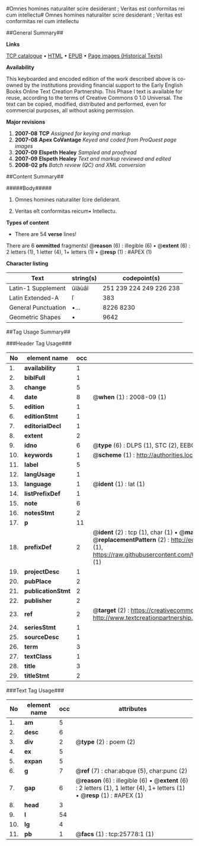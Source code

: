 #Omnes homines naturaliter scire desiderant ; Veritas est conformitas rei cum intellectu#
Omnes homines naturaliter scire desiderant ; Veritas est conformitas rei cum intellectu

##General Summary##

**Links**

[TCP catalogue](http://www.ota.ox.ac.uk/tcp/)  • 
[HTML](http://tei.it.ox.ac.uk/tcp/Texts-HTML/free/A17/A17765.html)  • 
[EPUB](http://tei.it.ox.ac.uk/tcp/Texts-EPUB/free/A17/A17765.epub) • 
[Page images (Historical Texts)](https://data.historicaltexts.jisc.ac.uk/view?pubId=eebo-22834045e&pageId=eebo-22834045e-25778-1)

**Availability**

This keyboarded and encoded edition of the
	       work described above is co-owned by the institutions
	       providing financial support to the Early English Books
	       Online Text Creation Partnership. This Phase I text is
	       available for reuse, according to the terms of Creative
	       Commons 0 1.0 Universal. The text can be copied,
	       modified, distributed and performed, even for
	       commercial purposes, all without asking permission.

**Major revisions**

1. __2007-08__ __TCP__ *Assigned for keying and markup*
1. __2007-08__ __Apex CoVantage__ *Keyed and coded from ProQuest page images*
1. __2007-09__ __Elspeth Healey__ *Sampled and proofread*
1. __2007-09__ __Elspeth Healey__ *Text and markup reviewed and edited*
1. __2008-02__ __pfs__ *Batch review (QC) and XML conversion*

##Content Summary##

#####Body#####

1. Omnes homines naturaliter ſcire deſiderant.

1. Veritas eſt conformitas reicum• Intellectu.

**Types of content**

  * There are 54 **verse** lines!

There are 6 **ommitted** fragments! 
 @__reason__ (6) : illegible (6)  •  @__extent__ (6) : 2 letters (1), 1 letter (4), 1+ letters (1)  •  @__resp__ (1) : #APEX (1)

**Character listing**


|Text|string(s)|codepoint(s)|
|---|---|---|
|Latin-1 Supplement|ûïàùâî|251 239 224 249 226 238|
|Latin Extended-A|ſ|383|
|General Punctuation|•…|8226 8230|
|Geometric Shapes|▪|9642|

##Tag Usage Summary##

###Header Tag Usage###

|No|element name|occ|attributes|
|---|---|---|---|
|1.|__availability__|1||
|2.|__biblFull__|1||
|3.|__change__|5||
|4.|__date__|8| @__when__ (1) : 2008-09 (1)|
|5.|__edition__|1||
|6.|__editionStmt__|1||
|7.|__editorialDecl__|1||
|8.|__extent__|2||
|9.|__idno__|6| @__type__ (6) : DLPS (1), STC (2), EEBO-CITATION (1), OCLC (1), VID (1)|
|10.|__keywords__|1| @__scheme__ (1) : http://authorities.loc.gov/ (1)|
|11.|__label__|5||
|12.|__langUsage__|1||
|13.|__language__|1| @__ident__ (1) : lat (1)|
|14.|__listPrefixDef__|1||
|15.|__note__|6||
|16.|__notesStmt__|2||
|17.|__p__|11||
|18.|__prefixDef__|2| @__ident__ (2) : tcp (1), char (1)  •  @__matchPattern__ (2) : ([0-9\-]+):([0-9IVX]+) (1), (.+) (1)  •  @__replacementPattern__ (2) : http://eebo.chadwyck.com/downloadtiff?vid=$1&page=$2 (1), https://raw.githubusercontent.com/textcreationpartnership/Texts/master/tcpchars.xml#$1 (1)|
|19.|__projectDesc__|1||
|20.|__pubPlace__|2||
|21.|__publicationStmt__|2||
|22.|__publisher__|2||
|23.|__ref__|2| @__target__ (2) : https://creativecommons.org/publicdomain/zero/1.0/ (1), http://www.textcreationpartnership.org/docs/. (1)|
|24.|__seriesStmt__|1||
|25.|__sourceDesc__|1||
|26.|__term__|3||
|27.|__textClass__|1||
|28.|__title__|3||
|29.|__titleStmt__|2||


###Text Tag Usage###

|No|element name|occ|attributes|
|---|---|---|---|
|1.|__am__|5||
|2.|__desc__|6||
|3.|__div__|2| @__type__ (2) : poem (2)|
|4.|__ex__|5||
|5.|__expan__|5||
|6.|__g__|7| @__ref__ (7) : char:abque (5), char:punc (2)|
|7.|__gap__|6| @__reason__ (6) : illegible (6)  •  @__extent__ (6) : 2 letters (1), 1 letter (4), 1+ letters (1)  •  @__resp__ (1) : #APEX (1)|
|8.|__head__|3||
|9.|__l__|54||
|10.|__lg__|4||
|11.|__pb__|1| @__facs__ (1) : tcp:25778:1 (1)|
